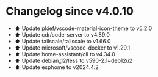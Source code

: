 # Changelog since v4.0.10
- ⬆️ Update pkief/vscode-material-icon-theme to v5.2.0 
- ⬆️ Update cdr/code-server to v4.89.0 
- ⬆️ Update tailscale/tailscale to v1.66.0 
- ⬆️ Update microsoft/vscode-docker to v1.29.1 
- ⬆️ Update home-assistant/cli to v4.34.0 
- ⬆️ Update debian_12/less to v590-2.1~deb12u2 
- ⬆️ Update esphome to v2024.4.2 
